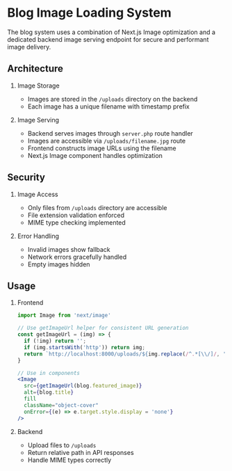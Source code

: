 # Blog Image Loading System

The blog system uses a combination of Next.js Image optimization and a dedicated backend image serving endpoint for secure and performant image delivery.

## Architecture

1. Image Storage
   - Images are stored in the `/uploads` directory on the backend
   - Each image has a unique filename with timestamp prefix

2. Image Serving 
   - Backend serves images through `server.php` route handler
   - Images are accessible via `/uploads/filename.jpg` route
   - Frontend constructs image URLs using the filename
   - Next.js Image component handles optimization

## Security

1. Image Access
   - Only files from `/uploads` directory are accessible
   - File extension validation enforced
   - MIME type checking implemented

2. Error Handling
   - Invalid images show fallback
   - Network errors gracefully handled
   - Empty images hidden

## Usage

1. Frontend
   ```jsx
   import Image from 'next/image'
   
   // Use getImageUrl helper for consistent URL generation
   const getImageUrl = (img) => {
     if (!img) return '';
     if (img.startsWith('http')) return img;
     return `http://localhost:8000/uploads/${img.replace(/^.*[\\/]/, '')}`;
   }

   // Use in components
   <Image 
     src={getImageUrl(blog.featured_image)}
     alt={blog.title}
     fill
     className="object-cover"
     onError={(e) => e.target.style.display = 'none'}
   />
   ```

2. Backend
   - Upload files to `/uploads`
   - Return relative path in API responses
   - Handle MIME types correctly